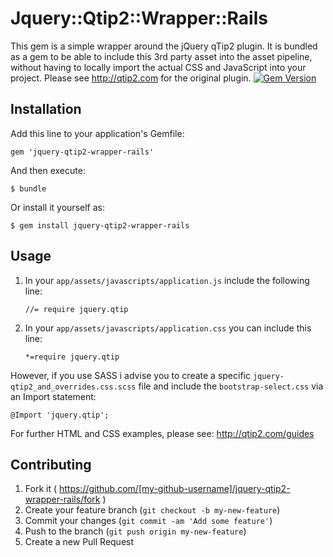 # Jquery::Qtip2::Wrapper::Rails

This gem is a simple wrapper around the jQuery qTip2 plugin.
It is bundled as a gem to be able to include this 3rd party asset into the asset pipeline, without having to locally import the actual CSS and JavaScript into your project.
Please see http://qtip2.com for the original plugin.
[![Gem Version](https://badge.fury.io/rb/jquery-qtip2-wrapper-rails.svg)](http://badge.fury.io/rb/jquery-qtip2-wrapper-rails)

## Installation

Add this line to your application's Gemfile:

    gem 'jquery-qtip2-wrapper-rails'

And then execute:

    $ bundle

Or install it yourself as:

    $ gem install jquery-qtip2-wrapper-rails

## Usage

1. In your `app/assets/javascripts/application.js` include the following line:

    `//= require jquery.qtip`

2. In your `app/assets/javascripts/application.css` you can include this line:
    
    `*=require jquery.qtip`

However, if you use SASS i advise you to create a specific `jquery-qtip2_and_overrides.css.scss` file
and include the `bootstrap-select.css` via an Import statement:
    
    @Import 'jquery.qtip';

For further HTML and CSS examples, please see: http://qtip2.com/guides

## Contributing

1. Fork it ( https://github.com/[my-github-username]/jquery-qtip2-wrapper-rails/fork )
2. Create your feature branch (`git checkout -b my-new-feature`)
3. Commit your changes (`git commit -am 'Add some feature'`)
4. Push to the branch (`git push origin my-new-feature`)
5. Create a new Pull Request
